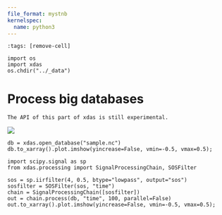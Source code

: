 ```yaml
---
file_format: mystnb
kernelspec:
  name: python3
---
```


```{code-cell}
:tags: [remove-cell]

import os
import xdas
os.chdir("../_data")
```

# Process big databases

```{warning}
The API of this part of xdas is still experimental.
```

![](/_static/processing.svg)

```{code-cell} 
db = xdas.open_database("sample.nc")
db.to_xarray().plot.imshow(yincrease=False, vmin=-0.5, vmax=0.5);
```

```{code-cell} 
import scipy.signal as sp
from xdas.processing import SignalProcessingChain, SOSFilter

sos = sp.iirfilter(4, 0.5, btype="lowpass", output="sos")
sosfilter = SOSFilter(sos, "time")
chain = SignalProcessingChain([sosfilter])
out = chain.process(db, "time", 100, parallel=False)
out.to_xarray().plot.imshow(yincrease=False, vmin=-0.5, vmax=0.5);
```